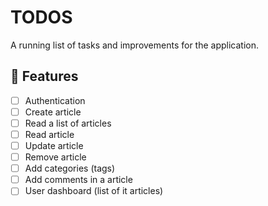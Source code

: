 # TODOS

A running list of tasks and improvements for the application.

## 🚀 Features

- [ ] Authentication
- [ ] Create article
- [ ] Read a list of articles
- [ ] Read article
- [ ] Update article
- [ ] Remove article
- [ ] Add categories (tags)
- [ ] Add comments in a article
- [ ] User dashboard (list of it articles)

